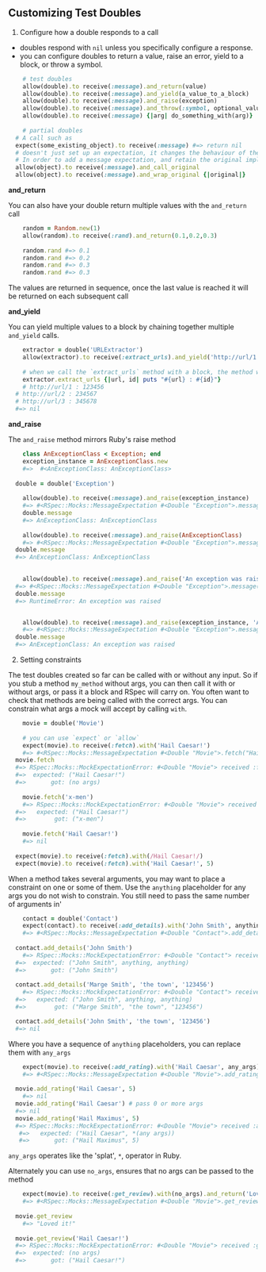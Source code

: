 ## Customizing Test Doubles

1. Configure how a double responds to a call

- doubles respond with `nil` unless you specifically configure a response.
- you can configure doubles to return a value, raise an error, yield to a block, or throw a symbol. 


```ruby
	# test doubles
	allow(double).to receive(:message).and_return(value)
	allow(double).to receive(:message).and_yield(a_value_to_a_block)
	allow(double).to receive(:message).and_raise(exception)
	allow(double).to receive(:message).and_throw(:symbol, optional_value)
	allow(double).to receive(:message) {|arg| do_something_with(arg)}
	
	# partial doubles
  # A call such as 
  expect(some_existing_object).to receive(:message) #=> return nil 
  # doesn't just set up an expectation, it changes the behaviour of the existing object.
  # In order to add a message expectation, and retain the original implementation, call `and_call_original`
  allow(object).to receive(:message).and_call_original
  allow(object).to receive(:message).and_wrap_original {|original|} 
```

**and_return**

You can also have your double return multiple values with the `and_return` call

```ruby
	random = Random.new(1)
	allow(random).to receive(:rand).and_return(0.1,0.2,0.3)
	
	random.rand #=> 0.1
	random.rand #=> 0.2
	random.rand #=> 0.3
	random.rand #=> 0.3
```

The values are returned in sequence, once the last value is reached it will be returned on each subsequent call


**and_yield**

You can yield multiple values to a block by chaining together multiple `and_yield` calls.

```ruby
	extractor = double('URLExtractor')
	allow(extractor).to receive(:extract_urls).and_yield('http://url/1', 123456).and_yield('http://url/2', 234567).and_yield('http://url/3', 345678)
	
	# when we call the `extract_urls` method with a block, the method will yield to the block three times
	extractor.extract_urls {|url, id| puts "#{url} : #{id}"}
	# http://url/1 : 123456
  # http://url/2 : 234567
  # http://url/3 : 345678
  #=> nil 

```

**and_raise**

The `and_raise` method mirrors Ruby's raise method


```ruby
	class AnExceptionClass < Exception; end
	exception_instance = AnExceptionClass.new
	#=>  #<AnExceptionClass: AnExceptionClass> 
 
  double = double('Exception') 
	
	allow(double).to receive(:message).and_raise(exception_instance)
	#=> #<RSpec::Mocks::MessageExpectation #<Double "Exception">.message(any arguments)>
	double.message
	#=> AnExceptionClass: AnExceptionClass
	
	allow(double).to receive(:message).and_raise(AnExceptionClass)
	#=> #<RSpec::Mocks::MessageExpectation #<Double "Exception">.message(any arguments)> 
  double.message
  #=> AnExceptionClass: AnExceptionClass

  
	allow(double).to receive(:message).and_raise('An exception was raised')
  #=> #<RSpec::Mocks::MessageExpectation #<Double "Exception">.message(any arguments)> 
  double.message 
  #=> RuntimeError: An exception was raised


	allow(double).to receive(:message).and_raise(exception_instance, 'An exception was raised')
	#=> #<RSpec::Mocks::MessageExpectation #<Double "Exception">.message(any arguments)> 
  double.message
  #=> AnExceptionClass: An exception was raised
```


2. Setting constraints

The test doubles created so far can be called with or without any input. So if you stub a method `my_method` without args, you can then call it with or without args, or pass it a block and RSpec will carry on. You often want to check that methods are being called with the correct args. You can constrain what args a mock will accept by calling `with`.

```ruby
	movie = double('Movie')
	
	# you can use `expect` or `allow`
	expect(movie).to receive(:fetch).with('Hail Caesar!')
	#=> #<RSpec::Mocks::MessageExpectation #<Double "Movie">.fetch("Hail Caesar!")> 
  movie.fetch
  #=> RSpec::Mocks::MockExpectationError: #<Double "Movie"> received :fetch with unexpected arguments
  #=>  expected: ("Hail Caesar!")
  #=>       got: (no args)
 	
 	movie.fetch('x-men')
 	#=> RSpec::Mocks::MockExpectationError: #<Double "Movie"> received :fetch with unexpected arguments
  #=>   expected: ("Hail Caesar!")
  #=>        got: ("x-men")
	
	movie.fetch('Hail Caesar!')
	#=> nil
 
  expect(movie).to receive(:fetch).with(/Hail Caesar!/)
  expect(movie).to receive(:fetch).with('Hail Caesar!', 5)
```
 
When a method takes several arguments, you may want to place a constraint on one or some of them. Use the `anything` placeholder for any args you do not wish to constrain. You still need to pass the same number of arguments in'

```ruby
	contact = double('Contact')
	expect(contact).to receive(:add_details).with('John Smith', anything, anything)
	#=> #<RSpec::Mocks::MessageExpectation #<Double "Contact">.add_details("John Smith", anything, anything)> 
  
  contact.add_details('John Smith')
	#=> RSpec::Mocks::MockExpectationError: #<Double "Contact"> received :add_details with unexpected arguments
  #=>  expected: ("John Smith", anything, anything)
  #=>       got: ("John Smith") 
  
  contact.add_details('Marge Smith', 'the town', '123456')
 	#=> RSpec::Mocks::MockExpectationError: #<Double "Contact"> received :add_details with unexpected arguments
  #=>   expected: ("John Smith", anything, anything)
  #=>        got: ("Marge Smith", "the town", "123456")

  contact.add_details('John Smith', 'the town', '123456')
  #=> nil 
```

Where you have a sequence of `anything` placeholders, you can replace them with `any_args` 

```ruby
	expect(movie).to receive(:add_rating).with('Hail Caesar', any_args)
	#=> #<RSpec::Mocks::MessageExpectation #<Double "Movie">.add_rating("Hail Caesar", *(any args))> 
  
  movie.add_rating('Hail Caesar', 5)
	#=> nil
  movie.add_rating('Hail Caesar') # pass 0 or more args
  #=> nil
  movie.add_rating('Hail Maximus', 5)
  #=> RSpec::Mocks::MockExpectationError: #<Double "Movie"> received :add_rating with unexpected arguments
   #=>   expected: ("Hail Caesar", *(any args))
   #=>       got: ("Hail Maximus", 5)
```

`any_args` operates like the 'splat', `*`, operator in Ruby.

Alternately you can use `no_args`, ensures that no args can be passed to the method

```ruby
	expect(movie).to receive(:get_review).with(no_args).and_return('Loved it!')
	#=> #<RSpec::Mocks::MessageExpectation #<Double "Movie">.get_review(no arguments)> 
 
  movie.get_review
	#=> "Loved it!" 
  
  movie.get_review('Hail Caesar!')
  #=> RSpec::Mocks::MockExpectationError: #<Double "Movie"> received :get_review with unexpected arguments
  #=>  expected: (no args)
  #=>       got: ("Hail Caesar!")
```

